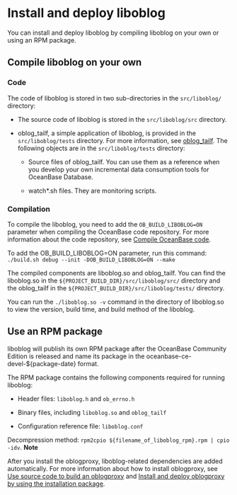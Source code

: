 Install and deploy liboblog 
================================================

You can install and deploy liboblog by compiling liboblog on your own or using an RPM package.

Compile liboblog on your own 
-------------------------------------------------

### Code 

The code of liboblog is stored in two sub-directories in the `src/liboblog/` directory:

* The source code of liboblog is stored in the `src/liboblog/src` directory.

  

* oblog_tailf, a simple application of liboblog, is provided in the `src/liboblog/tests` directory. For more information, see [oblog_tailf](../100.deploy-and-use-liboblog/300.oblog_tailf.md). The following objects are in the `src/liboblog/tests` directory:

  * Source files of oblog_tailf. You can use them as a reference when you develop your own incremental data consumption tools for OceanBase Database.

    
  
  * watch\*.sh files. They are monitoring scripts.

    
  

  




### Compilation 

To compile the liboblog, you need to add the `OB_BUILD_LIBOBLOG=ON` parameter when compiling the OceanBase code repository. For more information about the code repository, see [Compile OceanBase code](https://github.com/oceanbase/oceanbase#how-to-build). 

To add the OB_BUILD_LIBOBLOG=ON parameter, run this command: `./build.sh debug --init -DOB_BUILD_LIBOBLOG=ON --make`

The compiled components are liboblog.so and oblog_tailf. You can find the liboblog.so in the `${PROJECT_BUILD_DIR}/src/liboblog/src/` directory and the oblog_tailf in the `${PROJECT_BUILD_DIR}/src/liboblog/tests/` directory. 

You can run the `./liboblog.so -v` command in the directory of liboblog.so to view the version, build time, and build method of the liboblog.

Use an RPM package 
---------------------------------------

liboblog will publish its own RPM package after the OceanBase Community Edition is released and name its package in the oceanbase-ce-devel-${package-date} format. 

The RPM package contains the following components required for running liboblog:

* Header files: `liboblog.h` and `ob_errno.h`

  

* Binary files, including `liboblog.so` and `oblog_tailf`

  

* Configuration reference file: `liboblog.conf`

  




Decompression method: `rpm2cpio ${filename_of_liboblog_rpm}.rpm | cpio -idv`. 
**Note**



After you install the oblogproxy, liboblog-related dependencies are added automatically. For more information about how to install oblogproxy, see [Use source code to build an oblogproxy](../../300.oblogproxy/100.install-and-deploy-oblogproxy/100.use-source-code-to-build-an-oblogproxy.md) and [Install and deploy oblogproxy by using the installation package](../../300.oblogproxy/100.install-and-deploy-oblogproxy/200.install-and-deploy-oblogproxy-by-using-the-installation-package.md).



